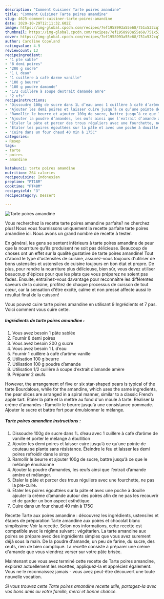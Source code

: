 ```yaml
---
description: "Comment Cuisiner Tarte poires amandine"
title: "Comment Cuisiner Tarte poires amandine"
slug: 4625-comment-cuisiner-tarte-poires-amandine
date: 2020-10-29T12:11:32.602Z
image: https://img-global.cpcdn.com/recipes/7ef1958993a55e68/751x532cq70/tarte-poires-amandine-photo-principale-de-la-recette.jpg
thumbnail: https://img-global.cpcdn.com/recipes/7ef1958993a55e68/751x532cq70/tarte-poires-amandine-photo-principale-de-la-recette.jpg
cover: https://img-global.cpcdn.com/recipes/7ef1958993a55e68/751x532cq70/tarte-poires-amandine-photo-principale-de-la-recette.jpg
author: Caroline Copeland
ratingvalue: 4.9
reviewcount: 13
recipeingredient:
- "1 pte sable"
- "8 demi poires"
- "200 g sucre"
- "1 L deau"
- "1 cuillère à café darme vanille"
- "100 g beurre"
- "100 g poudre damande"
- "1/2 cuillère à soupe dextrait damande amre"
- "2 ufs"
recipeinstructions:
- "Dissoudre 100g de sucre dans 1L d’eau avec 1 cuillère à café d’arôme de vanille et porter le mélange à ébullition"
- "Ajouter les demi poires et laisser cuire jusqu’à ce qu’une pointe de couteau se plante sans résistance. Éteindre le feu et laisser les demi poires refroidir dans le sirop"
- "Ramollir le beurre et ajouter 100g de sucre, battre jusqu’à ce que le mélange émulsionne"
- "Ajouter la poudre d’amandes, les œufs ainsi que l’extrait d’amande amère et mélanger."
- "Étaler la pâte et percer des trous réguliers avec une fourchette, ne pas la pre-cuire."
- "Étaler les poires égouttées sur la pâte et avec une poche à douille ajouter la crème d’amande autour des poires afin de ne pas les recouvrir et de garder un bon aspect esthétique."
- "Cuire dans un four chaud 40 min à 175C"
categories:
- Resep
tags:
- tarte
- poires
- amandine

katakunci: tarte poires amandine 
nutrition: 264 calories
recipecuisine: Indonesian
preptime: "PT18M"
cooktime: "PT48M"
recipeyield: "3"
recipecategory: Dessert

---
```



![Tarte poires amandine](https://img-global.cpcdn.com/recipes/7ef1958993a55e68/751x532cq70/tarte-poires-amandine-photo-principale-de-la-recette.jpg)

Vous recherchez la recette tarte poires amandine parfaite? ne cherchez plus! Nous vous fournissons uniquement la recette parfaite tarte poires amandine ici. Nous avons un grand nombre de recette à tester.

En général, les gens se sentent inférieurs à tarte poires amandine de peur que la nourriture qu'ils produisent ne soit pas délicieuse. Beaucoup de choses ont un effet sur la qualité gustative de tarte poires amandine! Tout d'abord le type d'ustensiles de cuisine, assurez-vous toujours d'utiliser de bons ustensiles et ustensiles de cuisine toujours en bon état et propre. De plus, pour rendre la nourriture plus délicieuse, bien sûr, vous devez utiliser beaucoup d'épices pour que les plats que vous préparez ne soient pas fades. Ensuite, entraînez-vous davantage pour reconnaître les différentes saveurs de la cuisine, profitez de chaque processus de cuisson de tout cœur, car la sensation d'être excité, calme et non pressé affecte aussi le résultat final de la cuisson!

<!--inarticleads1-->

Vous pouvez cuire tarte poires amandine en utilisant 9 Ingrédients et 7 pas. Voici comment vous cuire cette.

##### Ingrédients de tarte poires amandine :

1. Vous avez besoin 1 pâte sablée
1. Fournir 8 demi poires
1. Vous avez besoin 200 g sucre
1. Vous avez besoin 1 L d’eau
1. Fournir 1 cuillère à café d’arôme vanille
1. Utilisation 100 g beurre
1. Utilisation 100 g poudre d’amande
1. Utilisation 1/2 cuillère à soupe d’extrait d’amande amère
1. Préparer 2 œufs


However, the arrangement of five or six star-shaped pears is typical of the tarte Bourdaloue, while for the amandine, which uses the same ingredients, the pear slices are arranged in a spiral manner, similar to a classic French apple tart. Etaler la pâte et la mettre au fond d&#39;un moule à tarte. Réaliser la crème d&#39;amandes : Ramollir le beurre jusqu&#39;à une consistance pommade. Ajouter le sucre et battre fort pour émulsionner le mélange. 

<!--inarticleads2-->

##### Tarte poires amandine instructions :

1. Dissoudre 100g de sucre dans 1L d’eau avec 1 cuillère à café d’arôme de vanille et porter le mélange à ébullition
1. Ajouter les demi poires et laisser cuire jusqu’à ce qu’une pointe de couteau se plante sans résistance. Éteindre le feu et laisser les demi poires refroidir dans le sirop
1. Ramollir le beurre et ajouter 100g de sucre, battre jusqu’à ce que le mélange émulsionne
1. Ajouter la poudre d’amandes, les œufs ainsi que l’extrait d’amande amère et mélanger.
1. Étaler la pâte et percer des trous réguliers avec une fourchette, ne pas la pre-cuire.
1. Étaler les poires égouttées sur la pâte et avec une poche à douille ajouter la crème d’amande autour des poires afin de ne pas les recouvrir et de garder un bon aspect esthétique.
1. Cuire dans un four chaud 40 min à 175C


Recette Tarte aux poires amandine : découvrez les ingrédients, ustensiles et étapes de préparation Tarte amandine aux poires et chocolat blanc simplissime Voir la recette. Selon nos informations, cette recette est compatible avec le régime suivant : végétarien. La tarte amandine aux poires se prépare avec des ingrédients simples que vous avez surement déjà sous la main. De la poudre d&#39;amande, un peu de farine, du sucre, des œufs, rien de bien compliqué. La recette consiste à préparer une crème d&#39;amande que vous viendrez verser sur votre pâte brisée. 

<!--inarticleads1-->

<p>
Maintenant que vous avez terminé cette recette de Tarte poires amandine, explorez actuellement les recettes, appliquez-la et appréciez également. Vous ne le reconnaissez jamais - vous avez peut-être découvert une toute nouvelle vocation.
</p>

<p>
<i>Si vous trouvez cette Tarte poires amandine recette utile, partagez-la avec vos bons amis ou votre famille, merci et bonne chance.</i>
</p>
